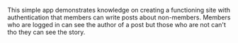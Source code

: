 This simple app demonstrates knowledge on creating a functioning site with authentication that members can write posts about non-members.
Members who are logged in can see the author of a post but those who are not can't tho they can see the story.
